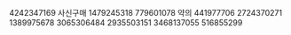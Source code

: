 
4242347169
사신구매 1479245318 779601078
약의 441977706 2724370271 1389975678 3065306484 2935503151 3468137055 516855299

